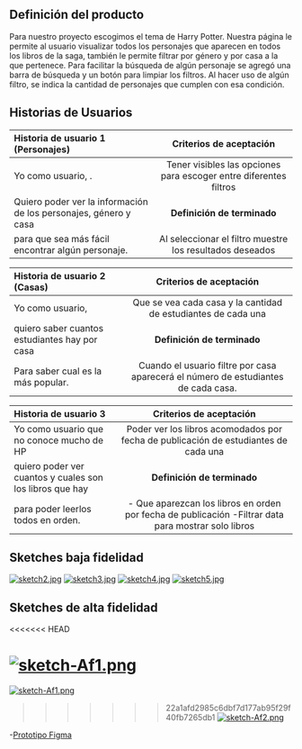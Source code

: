 ## Definición del producto

Para nuestro proyecto escogimos el tema de Harry Potter. Nuestra página le permite al usuario visualizar todos los personajes que aparecen en todos los libros de la saga, también le permite filtrar por género y por casa a la que pertenece. Para facilitar la búsqueda de algún personaje se agregó una barra de búsqueda y un botón para limpiar los filtros. Al hacer uso de algún filtro, se indica la cantidad de personajes que cumplen con esa condición.

## Historias de Usuarios

| Historia de usuario 1 (Personajes)                               |                      Criterios de aceptación                      |
| :--------------------------------------------------------------- | :---------------------------------------------------------------: |
| Yo como usuario, .                                               | Tener visibles las opciones para escoger entre diferentes filtros |
| Quiero poder ver la información de los personajes, género y casa |                    **Definición de terminado**                    |
| para que sea más fácil encontrar algún personaje.                |     Al seleccionar el filtro muestre los resultados deseados      |

| Historia de usuario 2 (Casas)                 |                              Criterios de aceptación                               |
| :-------------------------------------------- | :--------------------------------------------------------------------------------: |
| Yo como usuario,                              |           Que se vea cada casa y la cantidad de estudiantes de cada una            |
| quiero saber cuantos estudiantes hay por casa |                            **Definición de terminado**                             |
| Para saber cual es la más popular.            | Cuando el usuario filtre por casa aparecerá el número de estudiantes de cada casa. |

| Historia de usuario 3                                    |                                       Criterios de aceptación                                       |
| :------------------------------------------------------- | :-------------------------------------------------------------------------------------------------: |
| Yo como usuario que no conoce mucho de HP                |         Poder ver los libros acomodados por fecha de publicación de estudiantes de cada una         |
| quiero poder ver cuantos y cuales son los libros que hay |                                     **Definición de terminado**                                     |
| para poder leerlos todos en orden.                       | - Que aparezcan los libros en orden por fecha de publicación -Filtrar data para mostrar solo libros |

## Sketches baja fidelidad

[![sketch2.jpg](https://i.postimg.cc/cJBFXQQm/sketch2.jpg)](https://postimg.cc/QBVgMKY9)
[![sketch3.jpg](https://i.postimg.cc/vHxXpRrD/sketch3.jpg)](https://postimg.cc/SJqWMvtp)
[![sketch4.jpg](https://i.postimg.cc/59Rn79FZ/sketch4.jpg)](https://postimg.cc/yW0mWHjP)
[![sketch5.jpg](https://i.postimg.cc/t40Dbrkk/sketch5.jpg)](https://postimg.cc/Xp89ckTB)

## Sketches de alta fidelidad

<<<<<<< HEAD

[![sketch-Af1.png](https://i.postimg.cc/Z5xxP961/sketch-Af1.png)](https://postimg.cc/fVkdDR2K)
=======
[![sketch-Af1.png](https://i.postimg.cc/3RSjy9Tk/sketch-Af1.png)](https://postimg.cc/WFZqCGtV)
>>>>>>> 22a1afd2985c6dbf7d177ab95f29f40fb7265db1
[![sketch-Af2.png](https://i.postimg.cc/Hnrwb5YB/sketch-Af2.png)](https://postimg.cc/JHWHLsBk)

-[Prototipo Figma](http://https://www.figma.com/file/q8FqUyrVcTlcUNNoC5GTQa/Harry-Potter?node-id=82%3A33&t=zJ9McAuQLORwlIY8-1 "Prototipo Figma")

